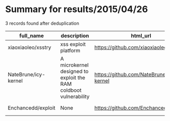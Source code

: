 
# Summary for results/2015/04/26
    
3 records found after deduplication

| full_name | description | html_url | matched_list | matched_count | pushed_at | size | stargazers_count | language | forks_count | vul_ids |
|----------------------|------------------------------------------------------------------|-----------------------------------------|----------------|-----------------|---------------------------|--------|--------------------|------------|---------------|-----------|
| xiaoxiaoleo/xsstry | xss exploit platform | https://github.com/xiaoxiaoleo/xsstry | ['exploit'] | 1 | 2015-04-26 16:37:59+00:00 | 269 | 2 | CSS | 0 | [] |
| NateBrune/icy-kernel | A microkernel designed to exploit the RAM coldboot vulnerability | https://github.com/NateBrune/icy-kernel | ['exploit'] | 1 | 2015-04-26 19:52:43+00:00 | 1340 | 3 | C | 0 | [] |
| Enchancedd/exploit | None | https://github.com/Enchancedd/exploit | ['exploit'] | 1 | 2015-04-26 15:44:38+00:00 | 0 | 0 | | 0 | [] |
